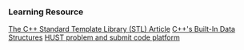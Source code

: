 ### Learning Resource

[The C++ Standard Template Library (STL) Article](https://www.geeksforgeeks.org/the-c-standard-template-library-stl/)
[C++'s Built-In Data Structures](https://www.codecademy.com/learn/c-plus-plus-for-programmers/modules/cpp-built-in-data-structures/cheatsheet)
[HUST problem and submit code platform](https://programming.daotao.ai/)